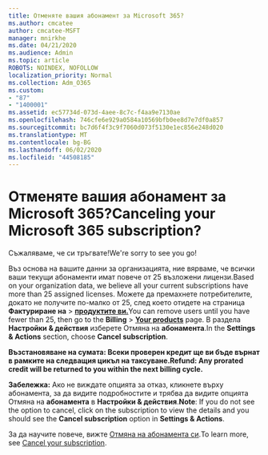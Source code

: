 ```yaml
---
title: Отменяте вашия абонамент за Microsoft 365?
ms.author: cmcatee
author: cmcatee-MSFT
manager: mnirkhe
ms.date: 04/21/2020
ms.audience: Admin
ms.topic: article
ROBOTS: NOINDEX, NOFOLLOW
localization_priority: Normal
ms.collection: Adm_O365
ms.custom:
- "87"
- "1400001"
ms.assetid: ec57734d-073d-4aee-8c7c-f4aa9e7130ae
ms.openlocfilehash: 746cfe6e929a0584a10569bfb0ee8d7e7df0a857
ms.sourcegitcommit: bc7d6f4f3c9f7060d073f5130e1ec856e248d020
ms.translationtype: MT
ms.contentlocale: bg-BG
ms.lasthandoff: 06/02/2020
ms.locfileid: "44508185"
---
```

# <a name="canceling-your-microsoft-365-subscription"></a><span data-ttu-id="fc759-102">Отменяте вашия абонамент за Microsoft 365?</span><span class="sxs-lookup"><span data-stu-id="fc759-102">Canceling your Microsoft 365 subscription?</span></span>

<span data-ttu-id="fc759-103">Съжаляваме, че си тръгвате!</span><span class="sxs-lookup"><span data-stu-id="fc759-103">We're sorry to see you go!</span></span>
  
<span data-ttu-id="fc759-104">Въз основа на вашите данни за организацията, ние вярваме, че всички ваши текущи абонаменти имат повече от 25 възложени лицензи.</span><span class="sxs-lookup"><span data-stu-id="fc759-104">Based on your organization data, we believe all your current subscriptions have more than 25 assigned licenses.</span></span> <span data-ttu-id="fc759-105">Можете да премахнете потребителите, докато не получите по-малко от 25, след което отидете на страница **Фактуриране на** \> **[продуктите ви.](https://go.microsoft.com/fwlink/p/?linkid=842054)**</span><span class="sxs-lookup"><span data-stu-id="fc759-105">You can remove users until you have fewer than 25, then go to the **Billing** \> **[Your products](https://go.microsoft.com/fwlink/p/?linkid=842054)** page.</span></span> <span data-ttu-id="fc759-106">В раздела **Настройки & действия** изберете Отмяна на **абонамента**.</span><span class="sxs-lookup"><span data-stu-id="fc759-106">In the **Settings & Actions** section, choose **Cancel subscription**.</span></span>
 
<span data-ttu-id="fc759-107">**Възстановяване на сумата: Всеки проверен кредит ще ви бъде върнат в рамките на следващия цикъл на таксуване.**</span><span class="sxs-lookup"><span data-stu-id="fc759-107">**Refund: Any prorated credit will be returned to you within the next billing cycle.**</span></span> 

<span data-ttu-id="fc759-108">**Забележка:** Ако не виждате опцията за отказ, кликнете върху абонамента, за да видите подробностите и трябва да видите опцията Отмяна на **абонамента** в **Настройки & действия**.</span><span class="sxs-lookup"><span data-stu-id="fc759-108">**Note**: If you do not see the option to cancel, click on the subscription to view the details and you should see the **Cancel subscription** option in **Settings & Actions**.</span></span> 

<span data-ttu-id="fc759-109">За да научите повече, вижте [Отмяна на абонамента си](https://docs.microsoft.com/microsoft-365/commerce/subscriptions/cancel-your-subscription).</span><span class="sxs-lookup"><span data-stu-id="fc759-109">To learn more, see [Cancel your subscription](https://docs.microsoft.com/microsoft-365/commerce/subscriptions/cancel-your-subscription).</span></span>

